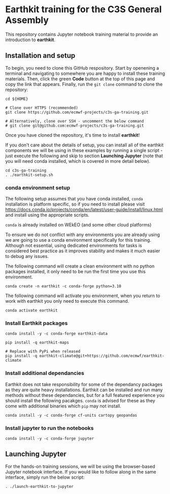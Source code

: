 # Earthkit training for the C3S General Assembly

This repository contains Jupyter notebook training material to provide an introduction to **earthkit**.

## Installation and setup

To begin, you need to clone this GitHub respository. Start by openening a terminal
and navigating to somewhere you are happy to install these training materials. Then,
click the green **Code** button at the top of this page and copy the link that appears.
Finally, run the `git clone` command to clone the repository:

```
cd ${HOME}

# Clone over HTTPS (recommended)
git clone https://github.com/ecmwf-projects/c3s-ga-training.git

# Alternatively, clone over SSH - uncomment the below command
# git clone git@github.com:ecmwf-projects/c3s-ga-training.git
```

Once you have cloned the repository, it's time to install **earthkit**!

If you don't care about the details of setup, you can install all of the earthkit
components we will be using in these examples by running a single script - 
just execute the following and skip to section **Launching Jupyter** (note that
you will need conda installed, which is covered in more detail below).

```
cd c3s-ga-training
. ./earthkit-setup.sh
```

### conda environment setup

The following setup assumes that you have conda installed,
`conda` installation is platform specific, so if you need to install
please visit https://docs.conda.io/projects/conda/en/latest/user-guide/install/linux.html
and install using the appropriate scripts.

`conda` is already installed on WEkEO (and some other cloud platforms)

To ensure we do not conflict with any environments you are already using we are going to use a conda environment specifically for this training. Although not essential, using dedicated environments for tasks is considered best practice as it improves stability and makes it much easier to debug any issues.

The following command will create a clean environment with no python packages installed, it only need to be run the first time you use this environment. 

```
conda create -n earthkit -c conda-forge python=3.10 
```

The following command will activate you environment, when you return to work with earthkit you only need to execute this command.

```
conda activate earthkit
```

### Install Earthkit packages
```
conda install -y -c conda-forge earthkit-data 

pip install -q earthkit-maps

# Replace with PyPi when released
pip install -q earthkit-climate@git+https://github.com/ecmwf/earthkit-climate
```

### Install additional dependancies
Earthkit does not take responsibility for some of the dependancy packages as they are quite heavy
installations. Earthkit can be installed and run many methods without these dependancies, but for a full
featured experience you should install the following pacakges. `conda` is advised for these as they come
with additional binaries which `pip` may not install.

```
conda install -y -c conda-forge cf-units cartopy geopandas
```

### Install jupyter to run the notebooks
```
conda install -y -c conda-forge jupyter
```

## Launching Jupyter

For the hands-on training sessions, we will be using the browser-based Jupyter
notebook interface. If you would like to follow along in the same interface,
simply run the below script:

```
. ./launch-earthkit-to-jupyter
```